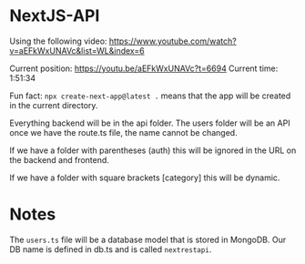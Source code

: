 # NextJS-API

Using the following video: https://www.youtube.com/watch?v=aEFkWxUNAVc&list=WL&index=6

Current position: https://youtu.be/aEFkWxUNAVc?t=6694
Current time: 1:51:34

Fun fact: `npx create-next-app@latest .` means that the app will be created in the current directory.

Everything backend will be in the api folder. The users folder will be an API once we have the route.ts file, the name cannot be changed.

If we have a folder with parentheses (auth) this will be ignored in the URL on the backend and frontend.

If we have a folder with square brackets [category] this will be dynamic.

# Notes

The `users.ts` file will be a database model that is stored in MongoDB. Our DB name is defined in db.ts and is called `nextrestapi`.
